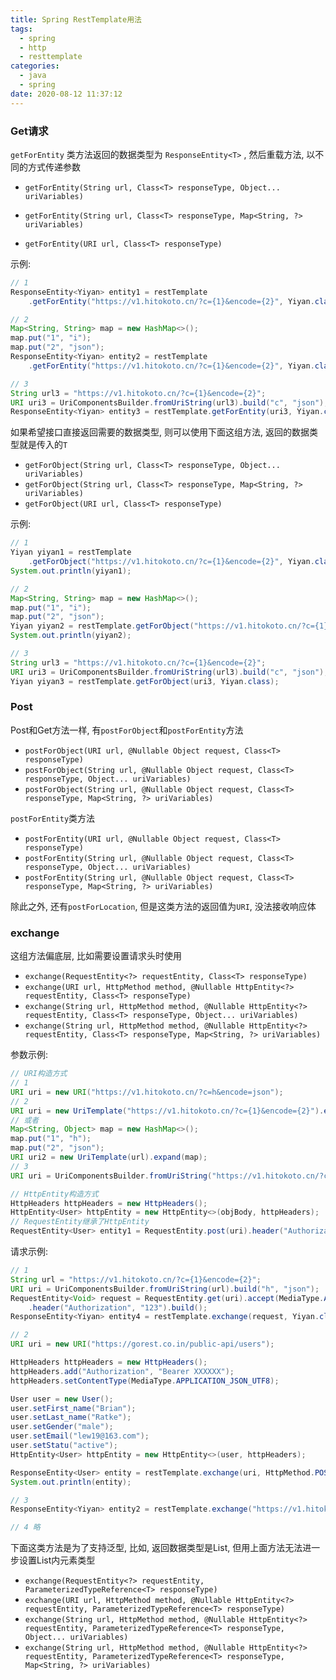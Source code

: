 ```yaml
---
title: Spring RestTemplate用法
tags:
  - spring
  - http
  - resttemplate 
categories:
  - java
  - spring
date: 2020-08-12 11:37:12
---
```




### Get请求

`getForEntity` 类方法返回的数据类型为 `ResponseEntity<T>` , 然后重载方法, 以不同的方式传递参数

- `getForEntity(String url, Class<T> responseType, Object... uriVariables)`

- `getForEntity(String url, Class<T> responseType, Map<String, ?> uriVariables)`

- `getForEntity(URI url, Class<T> responseType)`

示例: 

```java
// 1
ResponseEntity<Yiyan> entity1 = restTemplate
    .getForEntity("https://v1.hitokoto.cn/?c={1}&encode={2}", Yiyan.class, "h", "json");

// 2
Map<String, String> map = new HashMap<>();
map.put("1", "i");
map.put("2", "json");
ResponseEntity<Yiyan> entity2 = restTemplate
    .getForEntity("https://v1.hitokoto.cn/?c={1}&encode={2}", Yiyan.class, map);

// 3
String url3 = "https://v1.hitokoto.cn/?c={1}&encode={2}";
URI uri3 = UriComponentsBuilder.fromUriString(url3).build("c", "json");
ResponseEntity<Yiyan> entity3 = restTemplate.getForEntity(uri3, Yiyan.class);
```


如果希望接口直接返回需要的数据类型, 则可以使用下面这组方法, 返回的数据类型就是传入的`T`

- `getForObject(String url, Class<T> responseType, Object... uriVariables)`
- `getForObject(String url, Class<T> responseType, Map<String, ?> uriVariables)`
- `getForObject(URI url, Class<T> responseType)`

示例:

```java
// 1
Yiyan yiyan1 = restTemplate
    .getForObject("https://v1.hitokoto.cn/?c={1}&encode={2}", Yiyan.class, "h", "json");
System.out.println(yiyan1);

// 2
Map<String, String> map = new HashMap<>();
map.put("1", "i");
map.put("2", "json");
Yiyan yiyan2 = restTemplate.getForObject("https://v1.hitokoto.cn/?c={1}&encode={2}", Yiyan.class, map);
System.out.println(yiyan2);

// 3
String url3 = "https://v1.hitokoto.cn/?c={1}&encode={2}";
URI uri3 = UriComponentsBuilder.fromUriString(url3).build("c", "json");
Yiyan yiyan3 = restTemplate.getForObject(uri3, Yiyan.class);
```



### Post

Post和Get方法一样, 有`postForObject`和`postForEntity`方法

- `postForObject(URI url, @Nullable Object request, Class<T> responseType)`
- `postForObject(String url, @Nullable Object request, Class<T> responseType, Object... uriVariables)`
- `postForObject(String url, @Nullable Object request, Class<T> responseType, Map<String, ?> uriVariables)`

`postForEntity`类方法

- `postForEntity(URI url, @Nullable Object request, Class<T> responseType)`
- `postForEntity(String url, @Nullable Object request, Class<T> responseType, Object... uriVariables)`
- `postForEntity(String url, @Nullable Object request, Class<T> responseType, Map<String, ?> uriVariables)`

除此之外, 还有`postForLocation`, 但是这类方法的返回值为`URI`, 没法接收响应体



### exchange

这组方法偏底层, 比如需要设置请求头时使用

- `exchange(RequestEntity<?> requestEntity, Class<T> responseType)`
- `exchange(URI url, HttpMethod method, @Nullable HttpEntity<?> requestEntity, Class<T> responseType)`
- `exchange(String url, HttpMethod method, @Nullable HttpEntity<?> requestEntity, Class<T> responseType, Object... uriVariables)`
- `exchange(String url, HttpMethod method, @Nullable HttpEntity<?> requestEntity, Class<T> responseType, Map<String, ?> uriVariables)`

参数示例:

```java
// URI构造方式
// 1
URI uri = new URI("https://v1.hitokoto.cn/?c=h&encode=json");
// 2
URI uri = new UriTemplate("https://v1.hitokoto.cn/?c={1}&encode={2}").expand("h", "json");
// 或者 
Map<String, Object> map = new HashMap<>();
map.put("1", "h");
map.put("2", "json");
URI uri2 = new UriTemplate(url).expand(map);
// 3
URI uri = UriComponentsBuilder.fromUriString("https://v1.hitokoto.cn/?c={1}&encode={2}").build("h", "json");

// HttpEntity构造方式
HttpHeaders httpHeaders = new HttpHeaders();
HttpEntity<User> httpEntity = new HttpEntity<>(objBody, httpHeaders);
// RequestEntity继承了HttpEntity
RequestEntity<User> entity1 = RequestEntity.post(uri).header("Authorization", "Bearer xxxx").body(user);
```

请求示例:

```java
// 1
String url = "https://v1.hitokoto.cn/?c={1}&encode={2}";
URI uri = UriComponentsBuilder.fromUriString(url).build("h", "json");
RequestEntity<Void> request = RequestEntity.get(uri).accept(MediaType.APPLICATION_JSON)
    .header("Authorization", "123").build();
ResponseEntity<Yiyan> entity4 = restTemplate.exchange(request, Yiyan.class);

// 2
URI uri = new URI("https://gorest.co.in/public-api/users");

HttpHeaders httpHeaders = new HttpHeaders();
httpHeaders.add("Authorization", "Bearer XXXXXX");
httpHeaders.setContentType(MediaType.APPLICATION_JSON_UTF8);

User user = new User();
user.setFirst_name("Brian");
user.setLast_name("Ratke");
user.setGender("male");
user.setEmail("lew19@163.com");
user.setStatu("active");
HttpEntity<User> httpEntity = new HttpEntity<>(user, httpHeaders);

ResponseEntity<User> entity = restTemplate.exchange(uri, HttpMethod.POST, httpEntity, User.class);
System.out.println(entity);

// 3
ResponseEntity<Yiyan> entity2 = restTemplate.exchange("https://v1.hitokoto.cn/?c={1}&encode={2}", HttpMethod.GET, null, Yiyan.class, "h", "json");

// 4 略
```



下面这类方法是为了支持泛型, 比如, 返回数据类型是List, 但用上面方法无法进一步设置List内元素类型

- `exchange(RequestEntity<?> requestEntity, ParameterizedTypeReference<T> responseType)`
- `exchange(URI url, HttpMethod method, @Nullable HttpEntity<?> requestEntity, ParameterizedTypeReference<T> responseType)`
- `exchange(String url, HttpMethod method, @Nullable HttpEntity<?> requestEntity, ParameterizedTypeReference<T> responseType, Object... uriVariables)`
- `exchange(String url, HttpMethod method, @Nullable HttpEntity<?> requestEntity, ParameterizedTypeReference<T> responseType, Map<String, ?> uriVariables)`

